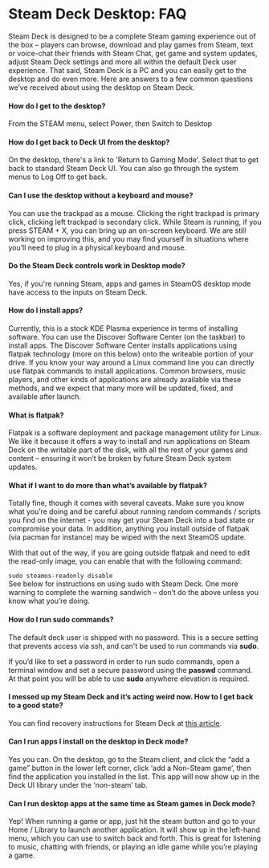 # Steam Deck Desktop: FAQ

Steam Deck is designed to be a complete Steam gaming experience out of the box – players can browse, download and play games from Steam, text or voice-chat their friends with Steam Chat, get game and system updates, adjust Steam Deck settings and more all within the default Deck user experience. That said, Steam Deck is a PC and you can easily get to the desktop and do even more. Here are answers to a few common questions we’ve received about using the desktop on Steam Deck.  
  
#### How do I get to the desktop?
  
  
From the STEAM menu, select Power, then Switch to Desktop  
  
#### How do I get back to Deck UI from the desktop?
  
  
On the desktop, there's a link to 'Return to Gaming Mode'. Select that to get back to standard Steam Deck UI. You can also go through the system menus to Log Off to get back.  
  
#### Can I use the desktop without a keyboard and mouse?
  
  
You can use the trackpad as a mouse. Clicking the right trackpad is primary click, clicking left trackpad is secondary click. While Steam is running, if you press STEAM + X, you can bring up an on-screen keyboard. We are still working on improving this, and you may find yourself in situations where you’ll need to plug in a physical keyboard and mouse.   
  
#### Do the Steam Deck controls work in Desktop mode?
  
  
Yes, if you're running Steam, apps and games in SteamOS desktop mode have access to the inputs on Steam Deck.  
  
#### How do I install apps?
  
  
Currently, this is a stock KDE Plasma experience in terms of installing software. You can use the Discover Software Center (on the taskbar) to install apps. The Discover Software Center installs applications using flatpak technology (more on this below) onto the writeable portion of your drive. If you know your way around a Linux command line you can directly use flatpak commands to install applications. Common browsers, music players, and other kinds of applications are already available via these methods, and we expect that many more will be updated, fixed, and available after launch.  
  
#### What is flatpak?
  
  
Flatpak is a software deployment and package management utility for Linux. We like it because it offers a way to install and run applications on Steam Deck on the writable part of the disk, with all the rest of your games and content – ensuring it won’t be broken by future Steam Deck system updates.  
  
#### What if I want to do more than what’s available by flatpak?
  
  
Totally fine, though it comes with several caveats. Make sure you know what you’re doing and be careful about running random commands / scripts you find on the internet - you may get your Steam Deck into a bad state or compromise your data. In addition, anything you install outside of flatpak (via pacman for instance) may be wiped with the next SteamOS update.  
  
With that out of the way, if you are going outside flatpak and need to edit the read-only image, you can enable that with the following command:   
  
`sudo steamos-readonly disable`  
See below for instructions on using sudo with Steam Deck. One more warning to complete the warning sandwich – don’t do the above unless you know what you’re doing.  
  
#### How do I run sudo commands?
  
  
The default  deck user is shipped with no password. This is a secure setting that prevents access via ssh, and can't be used to run commands via **sudo**.   
  
If you’d like to set a password in order to run sudo commands, open a terminal window and set a  secure password using the **passwd** command. At that point you will be able to use **sudo** anywhere elevation is required.  
  
#### I messed up my Steam Deck and it’s acting weird now. How to I get back to a good state?
  
  
You can find recovery instructions for Steam Deck at [this article](https://help.steampowered.com/faqs/view/1B71-EDF2-EB6D-2BB3).  
  
#### Can I run apps I install on the desktop in Deck mode?
  
  
Yes you can. On the desktop, go to the Steam client, and click the “add a game” button in the lower left corner, click ‘add a Non-Steam game’, then find the application you installed in the list. This app will now show up in the Deck UI library under the ‘non-steam’ tab.  
  
#### Can I run desktop apps at the same time as Steam games in Deck mode?
  
  
Yep! When running a game or app, just hit the steam button and go to your Home / Library to launch another application. It will show up in the left-hand menu, which you can use to switch back and forth. This is great for listening to music, chatting with friends, or playing an idle game while you’re playing a game.